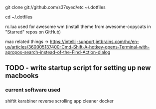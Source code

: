 git clone git://github.com/s37syed/etc ~/.dotfiles

cd ~/.dotfiles

rc.lua used for awesome wm (install theme from awesome-copycats in "Starred" repos on GitHub)

mac related things
-> https://intellij-support.jetbrains.com/hc/en-us/articles/360005137400-Cmd-Shift-A-hotkey-opens-Terminal-with-apropos-search-instead-of-the-Find-Action-dialog

## TODO - write startup script for setting up new macbooks
### current software used
shiftit
karabiner
reverse scrolling
app cleaner
docker

